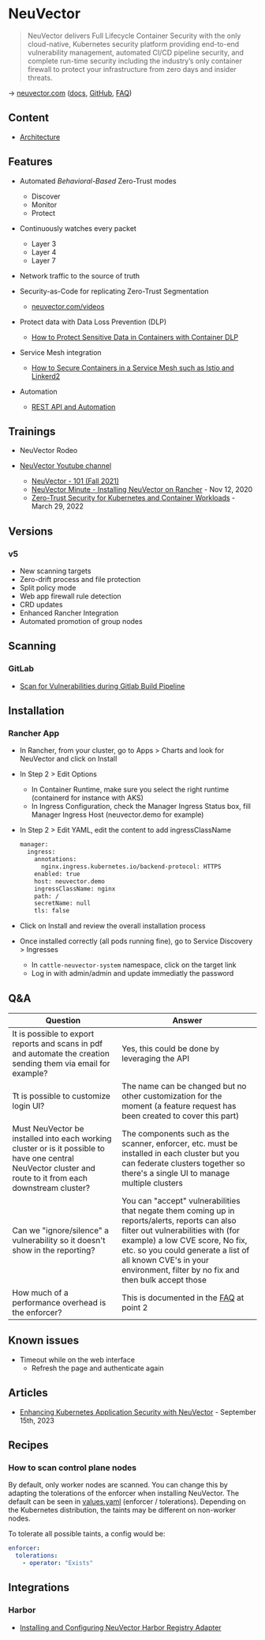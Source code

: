 # NeuVector

> NeuVector delivers Full Lifecycle Container Security with the only cloud-native, Kubernetes security platform providing end-to-end vulnerability management, automated CI/CD pipeline security,
> and complete run-time security including the industry’s only container firewall to protect your infrastructure from zero days and insider threats.

→ [neuvector.com](https://neuvector.com/) ([docs](https://docs.neuvector.com/), [GitHub](https://github.com/neuvector/neuvector), [FAQ](https://neuvector.com/wp-content/uploads/2019/05/NeuVector-Customer-FAQ.pdf))

## Content

* [Architecture](architecture.md)

## Features

* Automated _Behavioral-Based_ Zero-Trust modes
    * Discover
    * Monitor
    * Protect

* Continuously watches every packet
    * Layer 3
    * Layer 4
    * Layer 7

* Network traffic to the source of truth

* Security-as-Code for replicating Zero-Trust Segmentation
    * [neuvector.com/videos](https://neuvector.com/videos/the-neuvector-minute-security-policy-as-code/)

* Protect data with Data Loss Prevention (DLP)
    * [How to Protect Sensitive Data in Containers with Container DLP](https://blog.neuvector.com/article/protect-sensitive-data-with-container-dlp)

* Service Mesh integration
    * [How to Secure Containers in a Service Mesh such as Istio and Linkerd2](https://neuvector.com/videos/secure-containers-in-service-mesh-istio/)

* Automation
    * [REST API and Automation](https://open-docs.neuvector.com/automation/automation)

## Trainings

* NeuVector Rodeo

* [NeuVector Youtube channel](https://www.youtube.com/channel/UCpAoVOdUS0i7T92cszeRVoQ)
    * [NeuVector - 101 (Fall 2021)](https://www.youtube.com/watch?v=9ihaBr_QGzQ)
    * [NeuVector Minute - Installing NeuVector on Rancher](https://www.youtube.com/watch?v=cc8nA7nxuDc) - Nov 12, 2020
    * [Zero-Trust Security for Kubernetes and Container Workloads](https://www.youtube.com/watch?v=SzNbJ7W3Mik) - March 29, 2022

## Versions

### v5

* New scanning targets
* Zero-drift process and file protection
* Split policy mode
* Web app firewall rule detection
* CRD updates
* Enhanced Rancher Integration
* Automated promotion of group nodes

## Scanning

### GitLab

* [Scan for Vulnerabilities during Gitlab Build Pipeline](https://docs.neuvector.com/scanning/build/gitlab)

## Installation

### Rancher App

* In Rancher, from your cluster, go to Apps > Charts and look for NeuVector and click on Install
* In Step 2 > Edit Options
    * In Container Runtime, make sure you select the right runtime (containerd for instance with AKS)
    * In Ingress Configuration, check the Manager Ingress Status box, fill Manager Ingress Host (neuvector.demo for example)
* In Step 2 > Edit YAML, edit the content to add ingressClassName

  ```bash
  manager:
    ingress:
      annotations:
        nginx.ingress.kubernetes.io/backend-protocol: HTTPS
      enabled: true
      host: neuvector.demo
      ingressClassName: nginx
      path: /
      secretName: null
      tls: false
  ```

* Click on Install and review the overall installation process
* Once installed correctly (all pods running fine), go to Service Discovery > Ingresses
    * In `cattle-neuvector-system` namespace, click on the target link
    * Log in with admin/admin and update immediatly the password

## Q&A

Question | Answer
-------- | ------
It is possible to export reports and scans in pdf and automate the creation sending them via email for example? | Yes, this could be done by leveraging the API
Tt is possible to customize login UI? | The name can be changed but no other customization for the moment (a feature request has been created to cover this part)
Must NeuVector be installed into each working cluster or is it possible to have one central NeuVector cluster and route to it from each downstream cluster? | The components such as the scanner, enforcer, etc. must be installed in each cluster but you can federate clusters together so there's a single UI to manage multiple clusters
Can we "ignore/silence" a vulnerability so it doesn't show in the reporting? | You can "accept" vulnerabilities that negate them coming up in reports/alerts, reports can also filter out vulnerabilities with (for example) a low CVE score, No fix, etc. so you could generate a list of all known CVE's in your environment, filter by no fix and then bulk accept those
How much of a performance overhead is the enforcer? | This is documented in the [FAQ](https://neuvector.com/wp-content/uploads/2019/05/NeuVector-Customer-FAQ.pdf) at point 2

## Known issues

* Timeout while on the web interface
    * Refresh the page and authenticate again

## Articles

* [Enhancing Kubernetes Application Security with NeuVector](https://www.infracloud.io/blogs/secure-container-images-using-neuvector/) - September 15th, 2023

## Recipes

### How to scan control plane nodes

By default, only worker nodes are scanned. You can change this by adapting the tolerations of the enforcer when installing NeuVector.
The default can be seen in [values.yaml](https://github.com/neuvector/neuvector-helm/blob/master/charts/core/values.yaml) (enforcer / tolerations).
Depending on the Kubernetes distribution, the taints may be different on non-worker nodes.

To tolerate all possible taints, a config would be:

```yaml
enforcer:
  tolerations:
    - operator: "Exists"
```

## Integrations

### Harbor

* [Installing and Configuring NeuVector Harbor Registry Adapter](https://github.com/rancher/barn/blob/main/Walkthroughs/NeuVector/Harbor%20Adapter%20Configuration/README.md)
